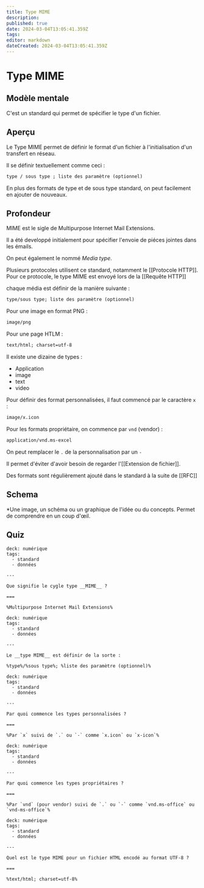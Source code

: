 ```yaml
---
title: Type MIME
description: 
published: true
date: 2024-03-04T13:05:41.359Z
tags: 
editor: markdown
dateCreated: 2024-03-04T13:05:41.359Z
---
```


# Type MIME


## Modèle mentale

C'est un standard qui permet de spécifier le type d'un fichier.

## Aperçu

Le Type MIME permet de définir le format d'un fichier à l'initialisation d'un transfert en réseau.

Il se définir textuellement comme ceci : 

```txt
type / sous type ; liste des paramètre (optionnel)
```

En plus des formats de type et de sous type standard, on peut facilement en ajouter de nouveaux.
## Profondeur

MIME est le sigle de Multipurpose Internet Mail Extensions. 

Il a été developpé initialement pour spécifier l'envoie de piéces jointes dans les émails.

On peut également le nommé *Media type*.

Plusieurs protocoles utilisent ce standard, notamment le [[Protocole HTTP]]. Pour ce protocole, le type MIME est envoyé lors de la [[Requête HTTP]]

chaque média est définir de la manière suivante :
```txt
type/sous type; liste des paramètre (optionnel)
```
Pour une image en format PNG :
```txt
image/png
```
Pour une page HTLM :
```txt
text/html; charset=utf-8
```

Il existe une dizaine de types :

- Application
- image
- text
- video

Pour définir des format personnalisées, il faut commencé par le caractère `x` :

```txt
image/x.icon
```

Pour les formats propriétaire, on commence par `vnd`  (vendor) :

```txt
application/vnd.ms-excel
```

On peut remplacer le `.` de la personnalisation par un `-`

Il permet d'éviter d'avoir besoin de regarder l'[[Extension de fichier]].

Des formats sont régulièrement ajouté dans le standard à la suite de [[RFC]]
## Schema


*Une image, un schéma ou un graphique de l'idée ou du concepts. Permet de comprendre en un coup d'œil.

## Quiz


```anki
deck: numérique
tags:
  - standard
  - données

---

Que signifie le cygle type __MIME__ ?

===

%Multipurpose Internet Mail Extensions%
```

```anki
deck: numérique
tags:
  - standard
  - données

---

Le __type MIME__ est définir de la sorte :

%type%/%sous type%; %liste des paramètre (optionnel)%
```

```anki
deck: numérique
tags:
  - standard
  - données

---

Par quoi commence les types personnalisées ?

===

%Par `x` suivi de `.` ou `-` comme `x.icon` ou `x-icon`%
```

```anki
deck: numérique
tags:
  - standard
  - données

---

Par quoi commence les types propriétaires ?

===

%Par `vnd` (pour vendor) suivi de `.` ou `-` comme `vnd.ms-office` ou `vnd-ms-office`%
```

```anki
deck: numérique
tags:
  - standard
  - données

---

Quel est le type MIME pour un fichier HTML encodé au format UTF-8 ?

===

%text/html; charset=utf-8%
```
